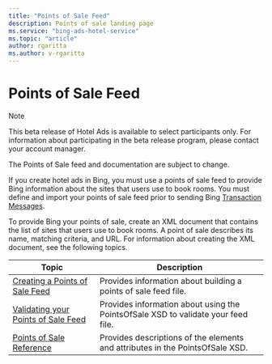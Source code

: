 ```yaml
---
title: "Points of Sale Feed"
description: Points of sale landing page
ms.service: "bing-ads-hotel-service"
ms.topic: "article"
author: rgaritta
ms.author: v-rgaritta
---
```


# Points of Sale Feed

> [!NOTE]
> This beta release of Hotel Ads is available to select participants only. For information about participating in the beta release program, please contact your account manager.
>
> The Points of Sale feed and documentation are subject to change.

If you create hotel ads in Bing, you must use a points of sale feed to provide Bing information about the sites that users use to book rooms. You must define and import your points of sale feed prior to sending Bing [Transaction Messages](../transaction-message/transaction-message.md).

To provide Bing your points of sale, create an XML document that contains the list of sites that users use to book rooms. A point of sale describes its name, matching criteria, and URL. For information about creating the XML document, see the following topics.

|Topic|Description
|-|-
|[Creating a Points of Sale Feed](../pos-feed/create-pos-feed.md)|Provides information about building a points of sale feed file.
|[Validating your Points of Sale Feed](../pos-feed/validate-pos-feed.md)|Provides information about using the PointsOfSale XSD to validate your feed file.
|[Points of Sale Reference](../pos-feed/reference.md)|Provides descriptions of the elements and attributes in the PointsOfSale XSD.
